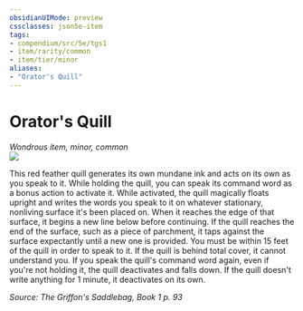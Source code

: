 ```yaml
---
obsidianUIMode: preview
cssclasses: json5e-item
tags:
- compendium/src/5e/tgs1
- item/rarity/common
- item/tier/minor
aliases: 
- "Orator's Quill"
---
```

# Orator's Quill
*Wondrous item, minor, common*  
![](https://raw.githubusercontent.com/TheGiddyLimit/homebrew/master/_img/TGS1/Orators-Quill.webp#right)  


This red feather quill generates its own mundane ink and acts on its own as you speak to it. While holding the quill, you can speak its command word as a bonus action to activate it. While activated, the quill magically floats upright and writes the words you speak to it on whatever stationary, nonliving surface it's been placed on. When it reaches the edge of that surface, it begins a new line below before continuing. If the quill reaches the end of the surface, such as a piece of parchment, it taps against the surface expectantly until a new one is provided. You must be within 15 feet of the quill in order to speak to it. If the quill is behind total cover, it cannot understand you. If you speak the quill's command word again, even if you're not holding it, the quill deactivates and falls down. If the quill doesn't write anything for 1 minute, it deactivates on its own.

*Source: The Griffon's Saddlebag, Book 1 p. 93*